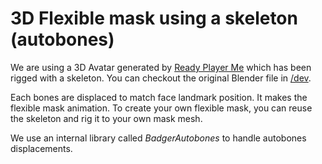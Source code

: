# 3D Flexible mask using a skeleton (autobones)


We are using a 3D Avatar generated by [Ready Player Me](https://readyplayer.me/) which has been rigged with a skeleton.
You can checkout the original Blender file in [/dev](/dev).

Each bones are displaced to match face landmark position. It makes the flexible mask animation. To create your own flexible mask, you can reuse the skeleton and rig it to your own mask mesh.

We use an internal library called *BadgerAutobones* to handle autobones displacements. 